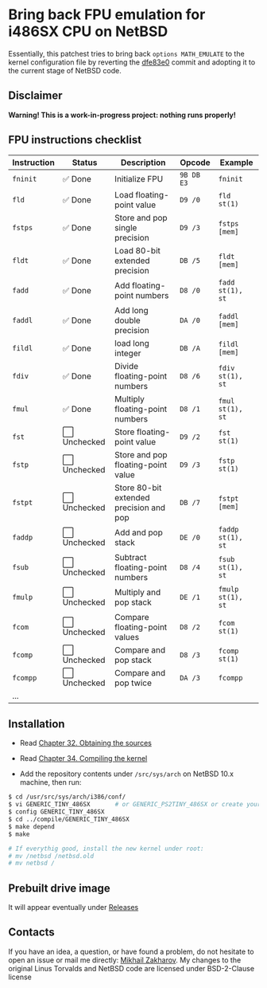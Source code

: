 # Bring back FPU emulation for i486SX CPU on NetBSD

Essentially, this patchest tries to bring back `options MATH_EMULATE` to the kernel configuration file by reverting
the [dfe83e0](https://github.com/NetBSD/src/commit/dfe83e08ca9688dd195a43113e7bc7c58fcdd14a) commit and adopting it
to the current stage of NetBSD code.

## Disclaimer

  **Warning! This is a work-in-progress project: nothing runs properly!**

## FPU instructions checklist

| Instruction | Status          | Description                             | Opcode     | Example           |
| ----------- | --------------- | --------------------------------------- | ---------- | ----------------- |
| `fninit`    | ✅ Done        | Initialize FPU                          | `9B DB E3` | `fninit`          |
| `fld`       | ✅ Done        | Load floating-point value               | `D9 /0`    | `fld st(1)`       |
| `fstps`     | ✅ Done        | Store and pop single precision          | `D9 /3`    | `fstps [mem]`     |
| `fldt`      | ✅ Done        | Load 80-bit extended precision          | `DB /5`    | `fldt [mem]`      |
| `fadd`      | ✅ Done        | Add floating-point numbers              | `D8 /0`    | `fadd st(1), st`  |
| `faddl`     | ✅ Done        | Add long double precision               | `DA /0`    | `faddl [mem]`     |
| `fildl`     | ✅ Done        | load long integer                       | `DB /A`    | `fildl	[mem]`     |
| `fdiv`      | ✅ Done        | Divide floating-point numbers           | `D8 /6`    | `fdiv st(1), st`  |
| `fmul`      | ✅ Done        | Multiply floating-point numbers         | `D8 /1`    | `fmul st(1), st`  |
| `fst`       | ⬜ Unchecked   | Store floating-point value              | `D9 /2`    | `fst st(1)`       |
| `fstp`      | ⬜ Unchecked   | Store and pop floating-point value      | `D9 /3`    | `fstp st(1)`      |
| `fstpt`     | ⬜ Unchecked   | Store 80-bit extended precision and pop | `DB /7`    | `fstpt [mem]`     |
| `faddp`     | ⬜ Unchecked   | Add and pop stack                       | `DE /0`    | `faddp st(1), st` |
| `fsub`      | ⬜ Unchecked   | Subtract floating-point numbers         | `D8 /4`    | `fsub st(1), st`  |
| `fmulp`     | ⬜ Unchecked   | Multiply and pop stack                  | `DE /1`    | `fmulp st(1), st` |
| `fcom`      | ⬜ Unchecked   | Compare floating-point values           | `D8 /2`    | `fcom st(1)`      |
| `fcomp`     | ⬜ Unchecked   | Compare and pop stack                   | `D8 /3`    | `fcomp st(1)`     |
| `fcompp`    | ⬜ Unchecked   | Compare and pop twice                   | `DA /3`    | `fcompp`          |
| ...         |                |                                          |            |                   |

## Installation

* Read [Chapter 32. Obtaining the sources](https://www.netbsd.org/docs/guide/en/chap-fetch.html)
* Read [Chapter 34. Compiling the kernel](https://www.netbsd.org/docs/guide/en/chap-kernel.html)

* Add the repository contents under `/src/sys/arch` on NetBSD 10.x machine, then run:

``` sh
$ cd /usr/src/sys/arch/i386/conf/
$ vi GENERIC_TINY_486SX       # or GENERIC_PS2TINY_486SX or create your own kernel configuration with "options MATH_EMULATE"
$ config GENERIC_TINY_486SX
$ cd ../compile/GENERIC_TINY_486SX
$ make depend
$ make

# If everythig good, install the new kernel under root:
# mv /netbsd /netbsd.old
# mv netbsd /
```

## Prebuilt drive image

It will appear eventually under [Releases](https://github.com/mezantrop/i486SX_soft_FPU/releases)

## Contacts

If you have an idea, a question, or have found a problem, do not hesitate to open an issue or mail me
directly: [Mikhail Zakharov](zmey20000@yahoo.com). My changes to the original Linus Torvalds and NetBSD code are
licensed under BSD-2-Clause license
